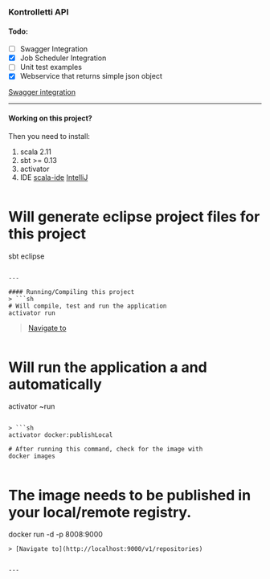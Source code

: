 ### Kontrolletti API

#### Todo:

- [ ] Swagger Integration
- [x] Job Scheduler Integration
- [ ] Unit test examples
- [x] Webservice that returns simple json object
  
[Swagger integration](https://github.com/swagger-api/swagger-core/tree/develop_scala-2.11/modules/swagger-play2)  

---

#### Working on this project?  
Then you need to install:  
1. scala 2.11  
2. sbt >= 0.13  
3. activator  
4. IDE [scala-ide](http://scala-ide.org/) [IntelliJ](https://www.jetbrains.com/idea/features/scala.html)  
> ```sh
# Will generate eclipse project files for this project
sbt eclipse
```

---

#### Running/Compiling this project
> ```sh
# Will compile, test and run the application
activator run
```
> [Navigate to](http://localhost:9000/v1/repositories)

> ```sh
# Will run the application a and automatically 
activator ~run
```

> ```sh
activator docker:publishLocal

# After running this command, check for the image with
docker images
```

> ```sh
# The image needs to be published in your local/remote registry.
docker run -d -p 8008:9000
```  
> [Navigate to](http://localhost:9000/v1/repositories)


---




